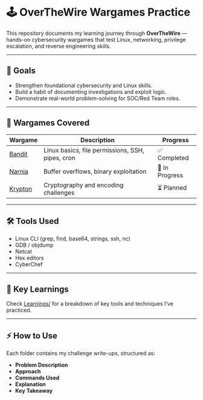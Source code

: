 # 🕹️ OverTheWire Wargames Practice

This repository documents my learning journey through **OverTheWire** — hands-on cybersecurity wargames that test Linux, networking, privilege escalation, and reverse engineering skills.

---

## 🎯 Goals
- Strengthen foundational cybersecurity and Linux skills.
- Build a habit of documenting investigations and exploit logic.
- Demonstrate real-world problem-solving for SOC/Red Team roles.

---

## 🧩 Wargames Covered
| Wargame | Description | Progress |
|----------|--------------|-----------|
| [Bandit](./bandit) | Linux basics, file permissions, SSH, pipes, cron | ✅ Completed |
| [Narnia](./narnia) | Buffer overflows, binary exploitation | 🚧 In Progress |
| [Krypton](./krypton) | Cryptography and encoding challenges | ⏳ Planned |

---

## 🛠️ Tools Used
- Linux CLI (grep, find, base64, strings, ssh, nc)
- GDB / objdump
- Netcat
- Hex editors
- CyberChef

---

## 🧠 Key Learnings
Check [Learnings/](./learnings) for a breakdown of key tools and techniques I’ve practiced.

---

## ⚡ How to Use
Each folder contains my challenge write-ups, structured as:
- **Problem Description**
- **Approach**
- **Commands Used**
- **Explanation**
- **Key Takeaway**
